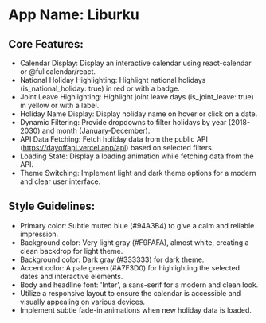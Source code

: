 # **App Name**: Liburku

## Core Features:

- Calendar Display: Display an interactive calendar using react-calendar or @fullcalendar/react.
- National Holiday Highlighting: Highlight national holidays (is_national_holiday: true) in red or with a badge.
- Joint Leave Highlighting: Highlight joint leave days (is_joint_leave: true) in yellow or with a label.
- Holiday Name Display: Display holiday name on hover or click on a date.
- Dynamic Filtering: Provide dropdowns to filter holidays by year (2018-2030) and month (January-December).
- API Data Fetching: Fetch holiday data from the public API (https://dayoffapi.vercel.app/api) based on selected filters.
- Loading State: Display a loading animation while fetching data from the API.
- Theme Switching: Implement light and dark theme options for a modern and clear user interface.

## Style Guidelines:

- Primary color: Subtle muted blue (#94A3B4) to give a calm and reliable impression.
- Background color: Very light gray (#F9FAFA), almost white, creating a clean backdrop for light theme.
- Background color: Dark gray (#333333) for dark theme.
- Accent color: A pale green (#A7F3D0) for highlighting the selected dates and interactive elements.
- Body and headline font: 'Inter', a sans-serif for a modern and clean look.
- Utilize a responsive layout to ensure the calendar is accessible and visually appealing on various devices.
- Implement subtle fade-in animations when new holiday data is loaded.